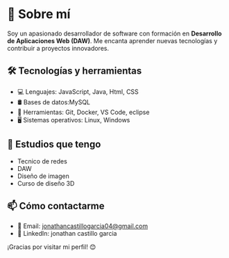 # 🚀 Sobre mí
Soy un apasionado desarrollador de software con formación en **Desarrollo de Aplicaciones Web (DAW)**. Me encanta aprender nuevas tecnologías y contribuir a proyectos innovadores.

## 🛠️ Tecnologías y herramientas
- 💻 Lenguajes:  JavaScript, Java, Html, CSS  
- 🛢️ Bases de datos:MySQL 
- 🔧 Herramientas: Git, Docker, VS Code, eclipse 
- 🖥️ Sistemas operativos: Linux, Windows   

## 📌 Estudios que tengo

- Tecnico de redes
- DAW
- Diseño de imagen
- Curso de diseño 3D 

## 📫 Cómo contactarme
- 📧 Email: jonathancastillogarcia04@gmail.com
- 💼 LinkedIn: jonathan castillo garcia


¡Gracias por visitar mi perfil! 😊

